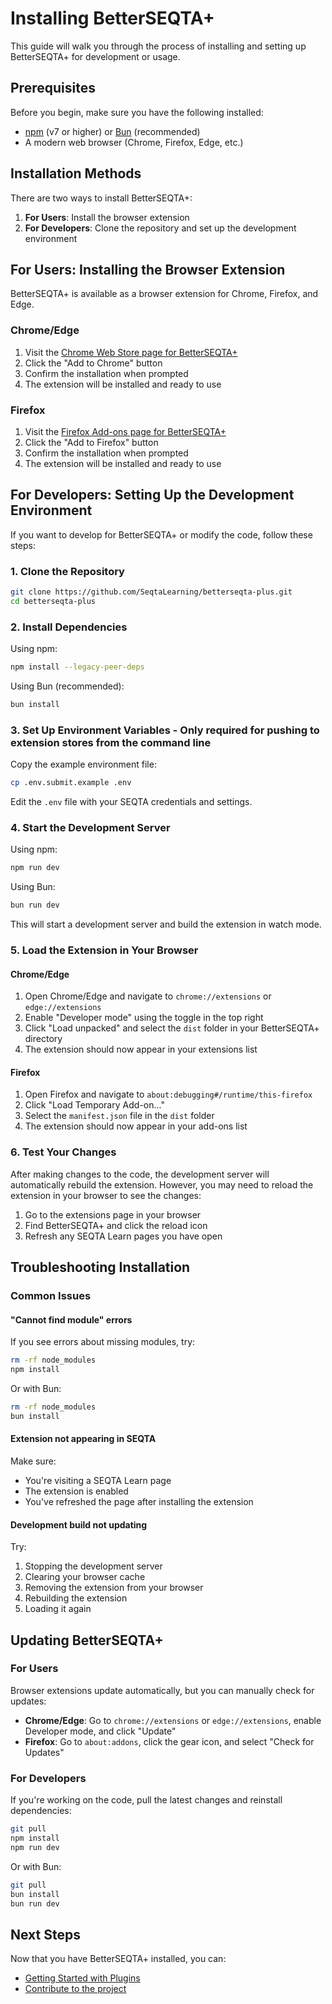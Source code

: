 # Installing BetterSEQTA+

This guide will walk you through the process of installing and setting up BetterSEQTA+ for development or usage.

## Prerequisites

Before you begin, make sure you have the following installed:

- [npm](https://www.npmjs.com/) (v7 or higher) or [Bun](https://bun.sh/) (recommended)
- A modern web browser (Chrome, Firefox, Edge, etc.)

## Installation Methods

There are two ways to install BetterSEQTA+:

1. **For Users**: Install the browser extension
2. **For Developers**: Clone the repository and set up the development environment

## For Users: Installing the Browser Extension

BetterSEQTA+ is available as a browser extension for Chrome, Firefox, and Edge.

### Chrome/Edge

1. Visit the [Chrome Web Store page for BetterSEQTA+](https://chrome.google.com/webstore/detail/betterseqta)
2. Click the "Add to Chrome" button
3. Confirm the installation when prompted
4. The extension will be installed and ready to use

### Firefox

1. Visit the [Firefox Add-ons page for BetterSEQTA+](https://addons.mozilla.org/en-US/firefox/addon/betterseqta)
2. Click the "Add to Firefox" button
3. Confirm the installation when prompted
4. The extension will be installed and ready to use

## For Developers: Setting Up the Development Environment

If you want to develop for BetterSEQTA+ or modify the code, follow these steps:

### 1. Clone the Repository

```bash
git clone https://github.com/SeqtaLearning/betterseqta-plus.git
cd betterseqta-plus
```

### 2. Install Dependencies

Using npm:

```bash
npm install --legacy-peer-deps
```

Using Bun (recommended):

```bash
bun install
```

### 3. Set Up Environment Variables - Only required for pushing to extension stores from the command line

Copy the example environment file:

```bash
cp .env.submit.example .env
```

Edit the `.env` file with your SEQTA credentials and settings.

### 4. Start the Development Server

Using npm:

```bash
npm run dev
```

Using Bun:

```bash
bun run dev
```

This will start a development server and build the extension in watch mode.

### 5. Load the Extension in Your Browser

#### Chrome/Edge

1. Open Chrome/Edge and navigate to `chrome://extensions` or `edge://extensions`
2. Enable "Developer mode" using the toggle in the top right
3. Click "Load unpacked" and select the `dist` folder in your BetterSEQTA+ directory
4. The extension should now appear in your extensions list

#### Firefox

1. Open Firefox and navigate to `about:debugging#/runtime/this-firefox`
2. Click "Load Temporary Add-on..."
3. Select the `manifest.json` file in the `dist` folder
4. The extension should now appear in your add-ons list

### 6. Test Your Changes

After making changes to the code, the development server will automatically rebuild the extension. However, you may need to reload the extension in your browser to see the changes:

1. Go to the extensions page in your browser
2. Find BetterSEQTA+ and click the reload icon
3. Refresh any SEQTA Learn pages you have open

## Troubleshooting Installation

### Common Issues

#### "Cannot find module" errors

If you see errors about missing modules, try:

```bash
rm -rf node_modules
npm install
```

Or with Bun:

```bash
rm -rf node_modules
bun install
```

#### Extension not appearing in SEQTA

Make sure:

- You're visiting a SEQTA Learn page
- The extension is enabled
- You've refreshed the page after installing the extension

#### Development build not updating

Try:

1. Stopping the development server
2. Clearing your browser cache
3. Removing the extension from your browser
4. Rebuilding the extension
5. Loading it again

## Updating BetterSEQTA+

### For Users

Browser extensions update automatically, but you can manually check for updates:

- **Chrome/Edge**: Go to `chrome://extensions` or `edge://extensions`, enable Developer mode, and click "Update"
- **Firefox**: Go to `about:addons`, click the gear icon, and select "Check for Updates"

### For Developers

If you're working on the code, pull the latest changes and reinstall dependencies:

```bash
git pull
npm install
npm run dev
```

Or with Bun:

```bash
git pull
bun install
bun run dev
```

## Next Steps

Now that you have BetterSEQTA+ installed, you can:

- [Getting Started with Plugins](./plugins/getting-started.md)
- [Contribute to the project](../CONTRIBUTING.md)
